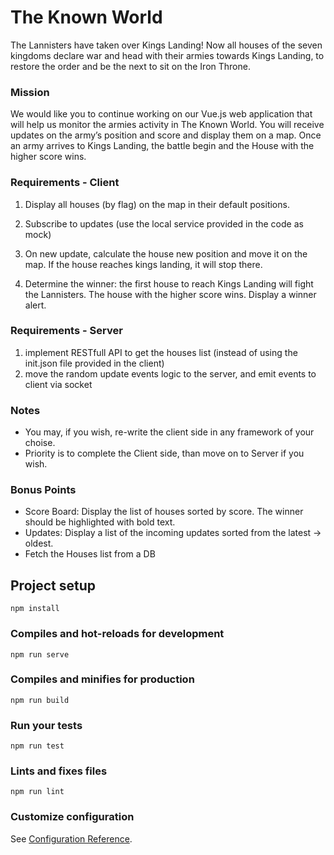 # The Known World

The Lannisters have taken over Kings Landing! Now all houses of the seven kingdoms declare war and head with their armies towards Kings Landing, to restore the order and be the next to sit on the Iron Throne.

### Mission 
We would like you to continue working on our Vue.js web application that will help us monitor the armies activity in The Known World. You will receive updates on the army’s position and score and display them on a map. Once an army arrives to Kings Landing, the battle begin and the House with the higher score wins.


### Requirements - Client

1. Display all houses (by flag) on the map in their default positions.

2. Subscribe to updates (use the local service provided in the code as mock)

3. On new update, calculate the house new position and move it on the map. If the house reaches kings landing, it will stop there.

4. Determine the winner: the first house to reach Kings Landing will fight the Lannisters. The house with the higher score wins. Display a winner alert.

   

### Requirements - Server

1. implement RESTfull API to get the houses list (instead of using the init.json file provided in the client)
2. move the random update events logic to the server, and emit events to client via socket

### Notes

- You may, if you wish, re-write the client side in any framework of your choise.
- Priority is to complete the Client side, than move on to Server if you wish.

### Bonus Points

- Score Board: Display the list of houses sorted by score. The winner should be highlighted with bold text.
- Updates: Display a list of the incoming updates sorted from the latest -> oldest.
- Fetch the Houses list from a DB

## Project setup
```
npm install
```

### Compiles and hot-reloads for development
```
npm run serve
```

### Compiles and minifies for production
```
npm run build
```

### Run your tests
```
npm run test
```

### Lints and fixes files
```
npm run lint
```

### Customize configuration
See [Configuration Reference](https://cli.vuejs.org/config/).

